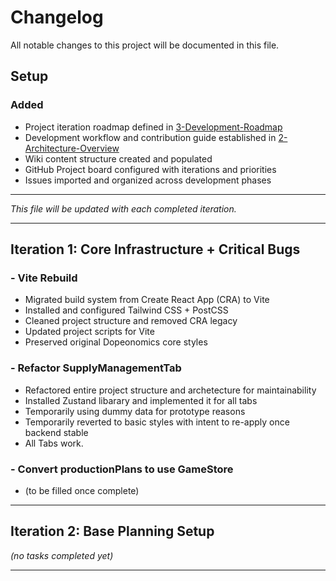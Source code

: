 # Changelog

All notable changes to this project will be documented in this file.

## Setup

### Added
- Project iteration roadmap defined in [3-Development-Roadmap](https://github.com/Anymuz/dopeonomics/wiki/3-Development-Roadmap)
- Development workflow and contribution guide established in [2-Architecture-Overview](https://github.com/Anymuz/dopeonomics/wiki/2-Architecture-Overview)
- Wiki content structure created and populated
- GitHub Project board configured with iterations and priorities
- Issues imported and organized across development phases

---
*This file will be updated with each completed iteration.*


---

## Iteration 1: Core Infrastructure + Critical Bugs

### - Vite Rebuild
- Migrated build system from Create React App (CRA) to Vite
- Installed and configured Tailwind CSS + PostCSS
- Cleaned project structure and removed CRA legacy
- Updated project scripts for Vite
- Preserved original Dopeonomics core styles

### - Refactor SupplyManagementTab
- Refactored entire project structure and archetecture for maintainability
- Installed Zustand libarary and implemented it for all tabs
- Temporarily using dummy data for prototype reasons
- Temporarily reverted to basic styles with intent to re-apply once backend stable
- All Tabs work.

### - Convert productionPlans to use GameStore
- (to be filled once complete)

---

## Iteration 2: Base Planning Setup

_(no tasks completed yet)_

---
